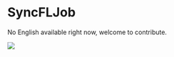 # SyncFLJob

No English available right now, welcome to contribute.

<a href="https://gitee.com/mindspore/docs/blob/r1.3/docs/federated/api/source_en/java_api_syncfljob.md" target="_blank"><img src="https://gitee.com/mindspore/docs/raw/r1.3/resource/_static/logo_source.png"></a>